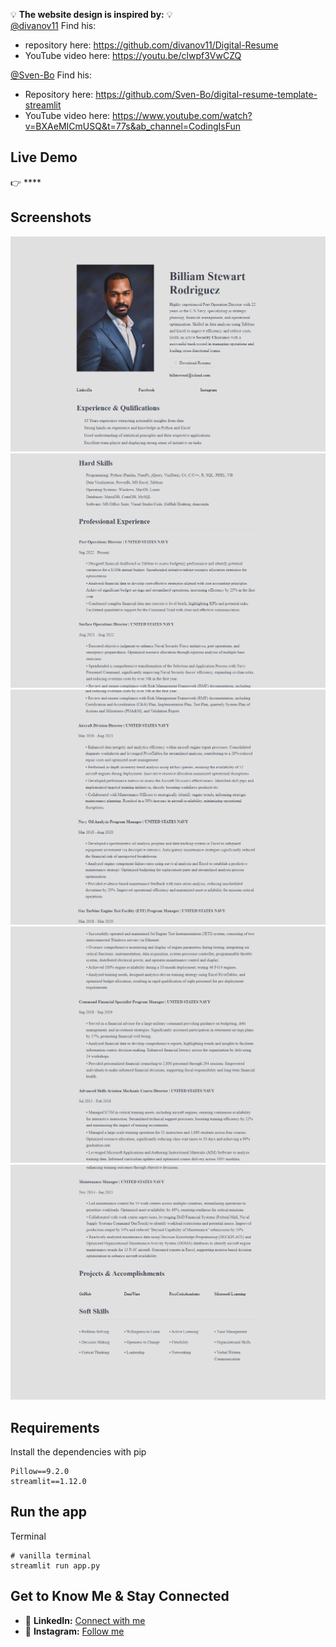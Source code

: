 💡 **The website design is inspired by:** 💡 <br>
[@divanov11](https://github.com/divanov11)
 Find his:
- repository here: https://github.com/divanov11/Digital-Resume
- YouTube video here: https://youtu.be/clwpf3VwCZQ

[@Sven-Bo](https://github.com/Sven-Bo)
Find his:
- Repository here: https://github.com/Sven-Bo/digital-resume-template-streamlit
- YouTube video here: https://www.youtube.com/watch?v=BXAeMICmUSQ&t=77s&ab_channel=CodingIsFun

## Live Demo
👉 ****

## Screenshots
![Demo1](./assets/Screenshot.png?raw=true "Demo1")
![Demo2](./assets/Screenshot1.png?raw=true "Demo2")
![Demo3](./assets/Screenshot2.png?raw=true "Demo3")
![Demo4](./assets/Screenshot3.png?raw=true "Demo4")
![Demo5](./assets/Screenshot4.png?raw=true "Demo5")

## Requirements
Install the dependencies with pip
```
Pillow==9.2.0
streamlit==1.12.0
```

## Run the app
Terminal
```
# vanilla terminal
streamlit run app.py
```

## Get to Know Me & Stay Connected
- 💼 **LinkedIn:** [Connect with me](https://linkedin.com/in/billiamstewartrodriguez)
- 📸 **Instagram:** [Follow me](https://instagram.com/djcalanco)



